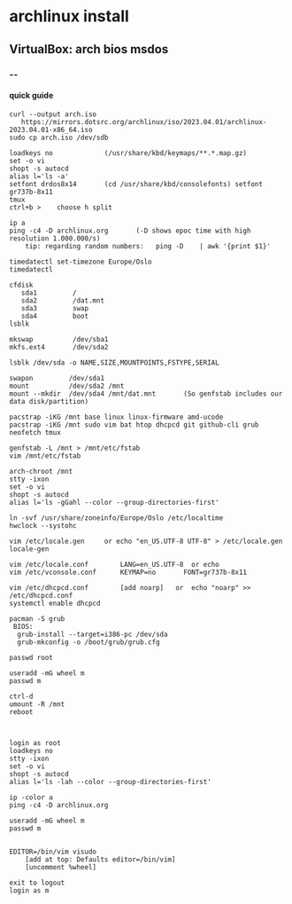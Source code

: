 # archlinux install
## VirtualBox: arch bios msdos
### --

#### quick guide

    curl --output arch.iso
       https://mirrors.dotsrc.org/archlinux/iso/2023.04.01/archlinux-2023.04.01-x86_64.iso
    sudo cp arch.iso /dev/sdb

    loadkeys no             (/usr/share/kbd/keymaps/**.*.map.gz)
    set -o vi
    shopt -s autocd
    alias l='ls -a'
    setfont drdos8x14       (cd /usr/share/kbd/consolefonts) setfont gr737b-8x11
    tmux
    ctrl+b >    choose h split

    ip a
    ping -c4 -D archlinux.org       (-D shows epoc time with high resolution 1.000.000/s)
        tip: regarding random numbers:   ping -D    | awk '{print $1}'

    timedatectl set-timezone Europe/Oslo
    timedatectl

    cfdisk
       sda1         /
       sda2         /dat.mnt
       sda3         swap
       sda4         boot
    lsblk

    mkswap          /dev/sba1
    mkfs.ext4       /dev/sda2

    lsblk /dev/sda -o NAME,SIZE,MOUNTPOINTS,FSTYPE,SERIAL

    swapon         /dev/sda1
    mount          /dev/sda2 /mnt
    mount --mkdir  /dev/sda4 /mnt/dat.mnt       (So genfstab includes our data disk/partition)

    pacstrap -iKG /mnt base linux linux-firmware amd-ucode
    pacstrap -iKG /mnt sudo vim bat htop dhcpcd git github-cli grub neofetch tmux

    genfstab -L /mnt > /mnt/etc/fstab
    vim /mnt/etc/fstab

    arch-chroot /mnt
    stty -ixon
    set -o vi
    shopt -s autocd
    alias l='ls -gGahl --color --group-directories-first'

    ln -svf /usr/share/zoneinfo/Europe/Oslo /etc/localtime
    hwclock --systohc

    vim /etc/locale.gen     or echo "en_US.UTF-8 UTF-8" > /etc/locale.gen
    locale-gen

    vim /etc/locale.conf        LANG=en_US.UTF-8  or echo
    vim /etc/vconsole.conf      KEYMAP=no       FONT=gr737b-8x11

    vim /etc/dhcpcd.conf        [add noarp]   or  echo "noarp" >> /etc/dhcpcd.conf
    systemctl enable dhcpcd

    pacman -S grub 
     BIOS:
      grub-install --target=i386-pc /dev/sda
      grub-mkconfig -o /boot/grub/grub.cfg

    passwd root
    
    useradd -mG wheel m
    passwd m

    ctrl-d
    umount -R /mnt
    reboot



    login as root
    loadkeys no
    stty -ixon
    set -o vi
    shopt -s autocd
    alias l='ls -lah --color --group-directories-first'

    ip -color a
    ping -c4 -D archlinux.org

    useradd -mG wheel m
    passwd m


    EDITOR=/bin/vim visudo
        [add at top: Defaults editor=/bin/vim]
        [uncomment %wheel]

    exit to logout
    login as m

